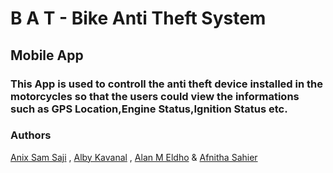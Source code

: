 # B A T - Bike Anti Theft System

## Mobile App

### This App is used to controll the anti theft device installed in the motorcycles so that the users could view the informations such as GPS Location,Engine Status,Ignition Status etc.



### Authors

[Anix Sam Saji](https://anixsamsaji.me) , 
[Alby Kavanal](https://www.linkedin.com/in/alby-kavanal-ab87401b5/) , 
[Alan M Eldho](https://www.linkedin.com/in/alan-m-eldho-486786182/) & 
[Afnitha Sahier](https://www.instagram.com/a.f.n.i.t.h.a/)
 
